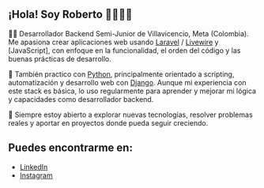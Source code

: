 ## ¡Hola! Soy Roberto 👋👨🏻‍💻

👨‍💻 Desarrollador Backend Semi-Junior de Villavicencio, Meta (Colombia). Me apasiona crear aplicaciones web usando [Laravel](https://laravel.com/) / [Livewire](https://laravel-livewire.com/) y [JavaScript], con enfoque en la funcionalidad, el orden del código y las buenas prácticas de desarrollo.

🐍 También practico con [Python](https://www.python.org/), principalmente orientado a scripting, automatización y desarrollo web con [Django](https://www.djangoproject.com/). Aunque mi experiencia con este stack es básica, lo uso regularmente para aprender y mejorar mi lógica y capacidades como desarrollador backend.

🚀 Siempre estoy abierto a explorar nuevas tecnologías, resolver problemas reales y aportar en proyectos donde pueda seguir creciendo.

## Puedes encontrarme en:
- [LinkedIn](https://www.linkedin.com/in/roberto-laiton/)
- [Instagram](https://www.instagram.com/robert.mort_)
<!--
**fdrsrob/fdrsrob** is a ✨ _special_ ✨ repository because its `README.md` (this file) appears on your GitHub profile.

Here are some ideas to get you started:

- 🔭 I’m currently working on ...
- 🌱 I’m currently learning ...
- 👯 I’m looking to collaborate on ...
- 🤔 I’m looking for help with ...
- 💬 Ask me about ...
- 📫 How to reach me: ...
- 😄 Pronouns: ...
- ⚡ Fun fact: ...
-->
